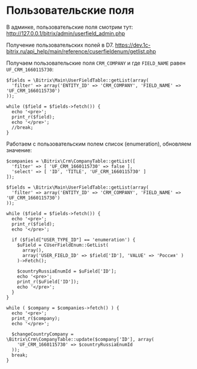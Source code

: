 # Пользовательские поля
В админке, пользовательские поля смотрим тут: http://127.0.0.1/bitrix/admin/userfield_admin.php

Получение пользовательских полей в D7.
https://dev.1c-bitrix.ru/api_help/main/reference/cuserfieldenum/getlist.php

Получаем пользовательские поля `CRM_COMPANY` и где `FIELD_NAME` равен `UF_CRM_1660115730`:

    $fields = \Bitrix\Main\UserFieldTable::getList(array(
      'filter' => array('ENTITY_ID' => 'CRM_COMPANY', 'FIELD_NAME' => 'UF_CRM_1660115730')
    ));

    while ($field = $fields->fetch()) {
      echo '<pre>';
      print_r($field);
      echo '</pre>';
      //break;
    }

Работаем с пользовательским полем список (enumeration), обновляем значение:

    $companies = \Bitrix\Crm\CompanyTable::getList([
      'filter' => [ 'UF_CRM_1660115730' => false ],
      'select' => [ 'ID', 'TITLE', 'UF_CRM_1660115730' ]
    ]);

    $fields = \Bitrix\Main\UserFieldTable::getList(array(
      'filter' => array('ENTITY_ID' => 'CRM_COMPANY', 'FIELD_NAME' => 'UF_CRM_1660115730')
    ));

    while ($field = $fields->fetch()) {
      echo '<pre>';
      print_r($field);
      echo '</pre>';

      if ($field["USER_TYPE_ID"] == 'enumeration') {
        $uField = CUserFieldEnum::GetList(
          array(),
          array('USER_FIELD_ID' => $field['ID'], 'VALUE' => 'Россия' )
        )->Fetch();

        $countryRussiaEnumId = $uField['ID'];
        echo '<pre>';
        print_r($uField['ID']);
        echo '</pre>';
      }
    }

    while ( $company = $companies->fetch() ) {
      echo '<pre>';
      print_r($company);
      echo '</pre>';

      $changeCountryCompany = \Bitrix\Crm\CompanyTable::update($company['ID'], array(
        'UF_CRM_1660115730' => $countryRussiaEnumId
      ));
      break;
    }
